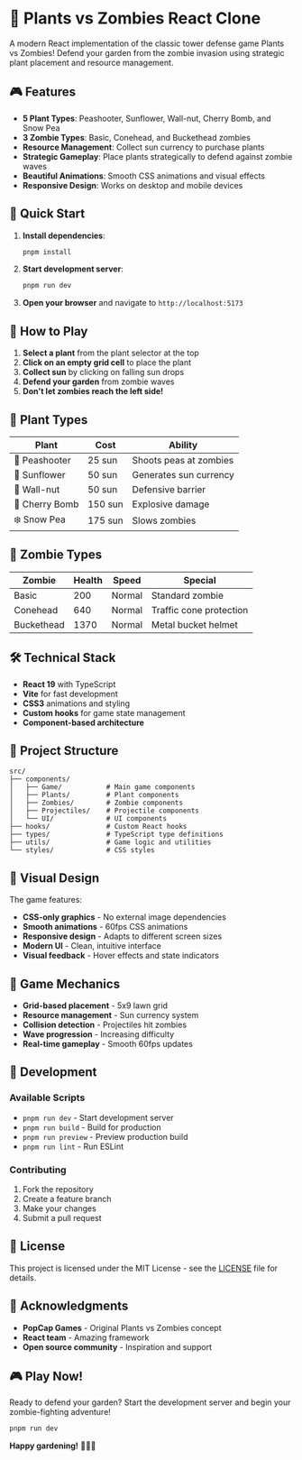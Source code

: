 # 🌱 Plants vs Zombies React Clone

A modern React implementation of the classic tower defense game Plants vs Zombies! Defend your garden from the zombie invasion using strategic plant placement and resource management.

## 🎮 Features

- **5 Plant Types**: Peashooter, Sunflower, Wall-nut, Cherry Bomb, and Snow Pea
- **3 Zombie Types**: Basic, Conehead, and Buckethead zombies
- **Resource Management**: Collect sun currency to purchase plants
- **Strategic Gameplay**: Place plants strategically to defend against zombie waves
- **Beautiful Animations**: Smooth CSS animations and visual effects
- **Responsive Design**: Works on desktop and mobile devices

## 🚀 Quick Start

1. **Install dependencies**:
   ```bash
   pnpm install
   ```

2. **Start development server**:
   ```bash
   pnpm run dev
   ```

3. **Open your browser** and navigate to `http://localhost:5173`

## 🎯 How to Play

1. **Select a plant** from the plant selector at the top
2. **Click on an empty grid cell** to place the plant
3. **Collect sun** by clicking on falling sun drops
4. **Defend your garden** from zombie waves
5. **Don't let zombies reach the left side!**

## 🌱 Plant Types

| Plant | Cost | Ability |
|-------|------|---------|
| 🌱 Peashooter | 25 sun | Shoots peas at zombies |
| 🌻 Sunflower | 50 sun | Generates sun currency |
| 🥜 Wall-nut | 50 sun | Defensive barrier |
| 🍒 Cherry Bomb | 150 sun | Explosive damage |
| ❄️ Snow Pea | 175 sun | Slows zombies |

## 🧟 Zombie Types

| Zombie | Health | Speed | Special |
|--------|--------|-------|---------|
| Basic | 200 | Normal | Standard zombie |
| Conehead | 640 | Normal | Traffic cone protection |
| Buckethead | 1370 | Normal | Metal bucket helmet |

## 🛠️ Technical Stack

- **React 19** with TypeScript
- **Vite** for fast development
- **CSS3** animations and styling
- **Custom hooks** for game state management
- **Component-based architecture**

## 📁 Project Structure

```
src/
├── components/
│   ├── Game/           # Main game components
│   ├── Plants/         # Plant components
│   ├── Zombies/        # Zombie components
│   ├── Projectiles/    # Projectile components
│   └── UI/             # UI components
├── hooks/              # Custom React hooks
├── types/              # TypeScript type definitions
├── utils/              # Game logic and utilities
└── styles/             # CSS styles
```

## 🎨 Visual Design

The game features:
- **CSS-only graphics** - No external image dependencies
- **Smooth animations** - 60fps CSS animations
- **Responsive design** - Adapts to different screen sizes
- **Modern UI** - Clean, intuitive interface
- **Visual feedback** - Hover effects and state indicators

## 🎵 Game Mechanics

- **Grid-based placement** - 5x9 lawn grid
- **Resource management** - Sun currency system
- **Collision detection** - Projectiles hit zombies
- **Wave progression** - Increasing difficulty
- **Real-time gameplay** - Smooth 60fps updates

## 🚀 Development

### Available Scripts

- `pnpm run dev` - Start development server
- `pnpm run build` - Build for production
- `pnpm run preview` - Preview production build
- `pnpm run lint` - Run ESLint

### Contributing

1. Fork the repository
2. Create a feature branch
3. Make your changes
4. Submit a pull request

## 📄 License

This project is licensed under the MIT License - see the [LICENSE](LICENSE) file for details.

## 🙏 Acknowledgments

- **PopCap Games** - Original Plants vs Zombies concept
- **React team** - Amazing framework
- **Open source community** - Inspiration and support

## 🎮 Play Now!

Ready to defend your garden? Start the development server and begin your zombie-fighting adventure!

```bash
pnpm run dev
```

**Happy gardening!** 🌱🧟‍♂️